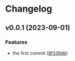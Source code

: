 # Changelog

## v0.0.1 (2023-09-01)

### Features

- the first commit ([8f339db](https://github.com/nlibjs/mts/commit/8f339db587aab4c63a9c3fdba984e64b2905d848))

